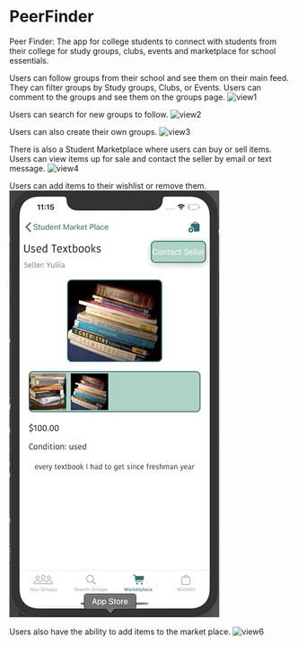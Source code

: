 # PeerFinder
Peer Finder: The app for college students to connect with students from their college for study groups, clubs, events and marketplace for school essentials.

Users can follow groups from their school and see them on their main feed.
They can filter groups by Study groups, Clubs, or Events.
Users can comment to the groups and see them on the groups page.
![view1](PeerFinderAssets/PeerFinderGif2.gif)

Users can search for new groups to follow.
![view2](PeerFinderAssets/PeerFinderGif1.gif)

Users can also create their own groups.
![view3](PeerFinderAssets/peerfindergif5.gif)

There is also a Student Marketplace where users can buy or sell items.
Users can view items up for sale and contact the seller by email or text message.
![view4](PeerFinderAssets/peerfindergif3.gif)

Users can add items to their wishlist or remove them.
![view5](PeerFinderAssets/peerfindergif4.gif)

Users also have the ability to add items to the market place.
![view6](PeerFinderAssets/peerfindergif6.gif)
